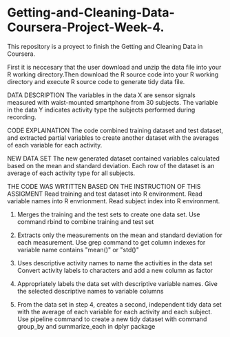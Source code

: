 # Getting-and-Cleaning-Data-Coursera-Project-Week-4.

This repository is a proyect to finish the Getting and Cleaning Data in Coursera.

First it is neccesary that the user download and unzip the data file into your R working directory.Then download the R source code into your R working directory and execute R source code to generate tidy data file.

DATA DESCRIPTION
The variables in the data X are sensor signals measured with waist-mounted smartphone from 30 subjects. The variable in the data Y indicates activity type the subjects performed during recording.

CODE EXPLAINATION 
The code combined training dataset and test dataset, and extracted partial variables to create another dataset with the averages of each variable for each activity.

NEW DATA SET
The new generated dataset contained variables calculated based on the mean and standard deviation. Each row of the dataset is an average of each activity type for all subjects.

THE CODE WAS WRTITTEN BASED ON THE INSTRUCTION OF THIS ASSIGMENT 
Read training and test dataset into R environment. 
Read variable names into R envrionment. 
Read subject index into R environment.

1. Merges the training and the test sets to create one data set. 
   Use command rbind to combine training and test set

2. Extracts only the measurements on the mean and standard deviation for each measurement. 
   Use grep command to get column indexes for variable name contains "mean()" or "std()"

3. Uses descriptive activity names to name the activities in the data set Convert activity labels to characters and add a new column as      factor

4. Appropriately labels the data set with descriptive variable names. 
   Give the selected descriptive names to variable columns

5. From the data set in step 4, creates a second, independent tidy data set with the average of each variable for each activity and each      subject. 
   Use pipeline command to create a new tidy dataset with command group_by and summarize_each in dplyr package
